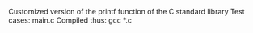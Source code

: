 Customized version of the printf function of the C standard library
Test cases: main.c
Compiled thus: gcc *.c

